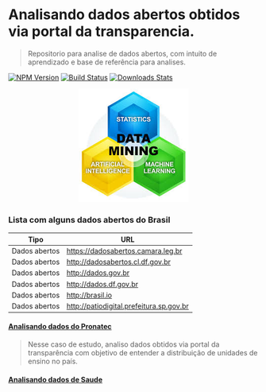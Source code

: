 # Analisando dados abertos obtidos via portal da transparencia.
> Repositorio para analise de dados abertos, com intuito de aprendizado e base de referência para analises.

[![NPM Version][npm-image]][npm-url]
[![Build Status][travis-image]][travis-url]
[![Downloads Stats][npm-downloads]][npm-url]


<p align="center">
  <img width="221" height="228" src="datamining.jpg">
</p>

### Lista com alguns dados abertos do Brasil
Tipo          | URL
------------- | -----------------------------------
Dados abertos | https://dadosabertos.camara.leg.br
Dados abertos | http://dadosabertos.cl.df.gov.br
Dados abertos | http://dados.gov.br
Dados abertos | http://dados.df.gov.br
Dados abertos | http://brasil.io
Dados abertos | http://patiodigital.prefeitura.sp.gov.br


#### [Analisando dados do Pronatec](Analisando_dados_abertos.ipynb)
> Nesse caso de estudo, analiso dados obtidos via portal da transparência com objetivo de entender a distribuição de unidades de ensino no país.

#### [Analisando dados de Saude](ManipulandoCirurgiasCSV.ipynb)


<!-- Markdown link & img dfn's -->
[npm-image]: https://img.shields.io/npm/v/datadog-metrics.svg?style=flat-square
[npm-url]: https://npmjs.org/package/datadog-metrics
[npm-downloads]: https://img.shields.io/npm/dm/datadog-metrics.svg?style=flat-square
[travis-image]: https://img.shields.io/travis/dbader/node-datadog-metrics/master.svg?style=flat-square
[travis-url]: https://travis-ci.org/dbader/node-datadog-metrics
[wiki]: https://github.com/yourname/yourproject/wiki
